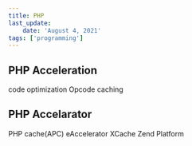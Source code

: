 ```yaml
---
title: PHP
last_update:
    date: 'August 4, 2021'
tags: ['programming']
---
```


## PHP Acceleration

code optimization
Opcode caching

## PHP Accelarator

PHP cache(APC)
eAccelerator
XCache
Zend Platform
